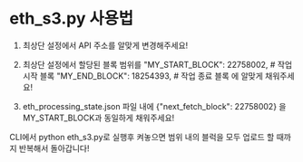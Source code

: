# eth_s3.py 사용법

1. 최상단 설정에서 API 주소를 알맞게 변경해주세요!

2. 최상단 설정에서 할당된 블록 범위를
    "MY_START_BLOCK": 22758002,                  # 작업 시작 블록
    "MY_END_BLOCK":   18254393,                  # 작업 종료 블록 
에 알맞게 채워주세요!

3. eth_processing_state.json 파일 내에
    {"next_fetch_block": 22758002}
을 MY_START_BLOCK과 동일하게 채워주세요!

CLI에서 python eth_s3.py로 실행후 켜놓으면 범위 내의 블럭을 모두 업로드 할 때까지 반복해서 돌아갑니다!